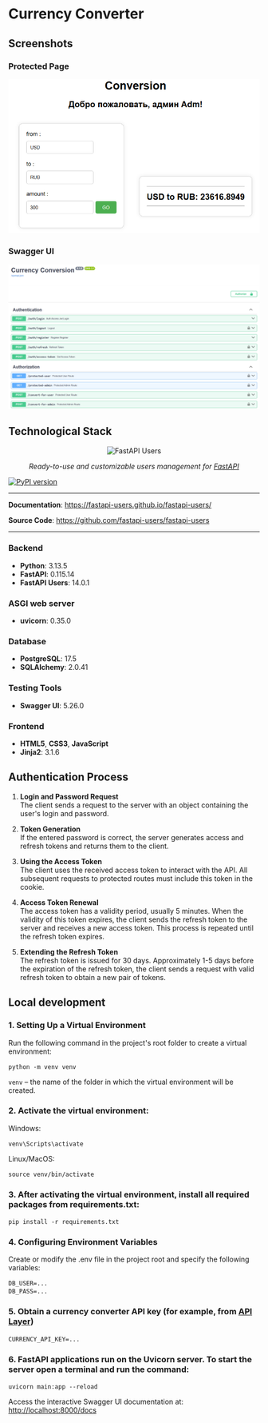 # Currency Converter

## Screenshots

### Protected Page

![Admin Page](https://github.com/bodyauza/currency-converter/blob/main/src/screenshots/protected2.png)

### Swagger UI

![Swagger UI](https://github.com/bodyauza/currency-converter/blob/main/src/screenshots/Swagger1.png)

## Technological Stack

<p align="center">
  <img src="https://raw.githubusercontent.com/fastapi-users/fastapi-users/master/logo.svg?sanitize=true" alt="FastAPI Users">
</p>

<p align="center">
    <em>Ready-to-use and customizable users management for <a href="https://fastapi.tiangolo.com/">FastAPI</a></em>
</p>

[![PyPI version](https://badge.fury.io/py/fastapi-users.svg)](https://badge.fury.io/py/fastapi-users)

---

**Documentation**: <a href="https://fastapi-users.github.io/fastapi-users/" target="_blank">https://fastapi-users.github.io/fastapi-users/</a>

**Source Code**: <a href="https://github.com/fastapi-users/fastapi-users" target="_blank">https://github.com/fastapi-users/fastapi-users</a>

---

### Backend
- **Python**: 3.13.5
- **FastAPI**: 0.115.14
- **FastAPI Users**: 14.0.1

### ASGI web server
- **uvicorn**: 0.35.0

### Database
- **PostgreSQL**: 17.5
- **SQLAlchemy**: 2.0.41

### Testing Tools
- **Swagger UI**: 5.26.0

### Frontend
- **HTML5**, **CSS3**, **JavaScript**
- **Jinja2**: 3.1.6

## Authentication Process

1. **Login and Password Request**  
   The client sends a request to the server with an object containing the user's login and password.

2. **Token Generation**  
   If the entered password is correct, the server generates access and refresh tokens and returns them to the client.

3. **Using the Access Token**  
   The client uses the received access token to interact with the API. All subsequent requests to protected routes must
   include this token in the cookie.

4. **Access Token Renewal**  
   The access token has a validity period, usually 5 minutes. When the validity of this token expires, the client sends
   the refresh token to the server and receives a new access token. This process is repeated until the refresh token
   expires.

5. **Extending the Refresh Token**  
   The refresh token is issued for 30 days. Approximately 1-5 days before the expiration of the refresh token, the
   client sends a request with valid refresh token to obtain a new pair of tokens.

## Local development

### 1. Setting Up a Virtual Environment
Run the following command in the project's root folder to create a virtual environment:

```
python -m venv venv
```
`venv` – the name of the folder in which the virtual environment will be created.

### 2. Activate the virtual environment:

Windows:
```
venv\Scripts\activate
```
Linux/MacOS:
```
source venv/bin/activate
```

### 3. After activating the virtual environment, install all required packages from requirements.txt:

```
pip install -r requirements.txt
```

### 4. Configuring Environment Variables
Create or modify the .env file in the project root and specify the following variables:

```
DB_USER=...
DB_PASS=...
```

### 5. Obtain a currency converter API key (for example, from [API Layer](https://apilayer.com/marketplace/currency_data-api))
```
CURRENCY_API_KEY=...
```

### 6. FastAPI applications run on the Uvicorn server. To start the server open a terminal and run the command:
```
uvicorn main:app --reload
```

Access the interactive Swagger UI documentation at: [http://localhost:8000/docs](http://localhost:8000/docs)
